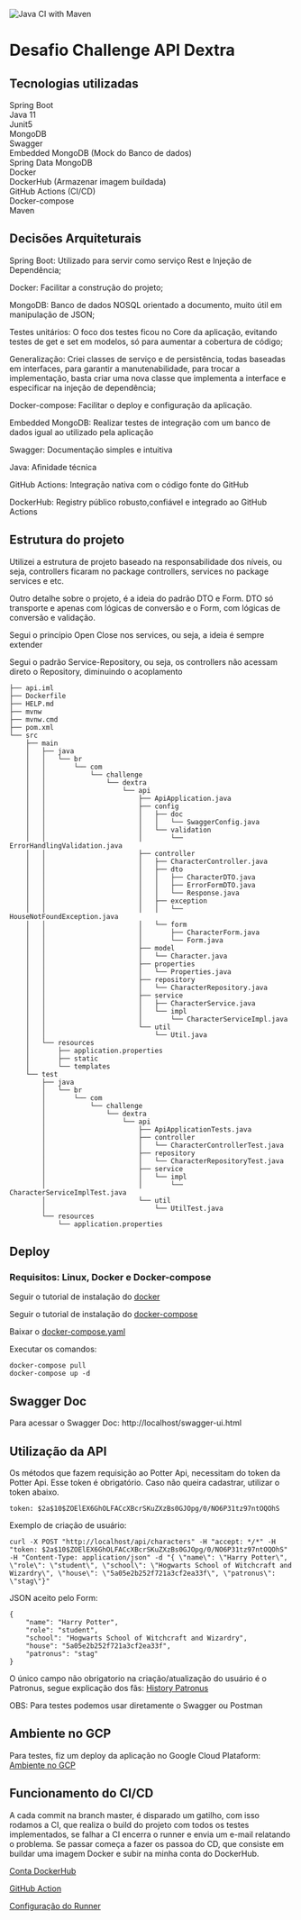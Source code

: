 ![Java CI with Maven](https://github.com/horion/api_challenge/workflows/Java%20CI%20with%20Maven/badge.svg)

# Desafio Challenge API Dextra


## Tecnologias utilizadas

Spring Boot  
Java 11  
Junit5  
MongoDB  
Swagger  
Embedded MongoDB (Mock do Banco de dados)  
Spring Data MongoDB  
Docker  
DockerHub (Armazenar imagem buildada)  
GitHub Actions (CI/CD)  
Docker-compose  
Maven  

## Decisões Arquiteturais  

Spring Boot: Utilizado para servir como serviço Rest e Injeção de Dependência;

Docker: Facilitar a construção do projeto;  

MongoDB: Banco de dados NOSQL orientado a documento, muito útil em manipulação de JSON;  

Testes unitários: O foco dos testes ficou no Core da aplicação, evitando testes de get e set em modelos, só para aumentar a cobertura de código;  

Generalização: Criei classes de serviço e de persistência, todas baseadas em interfaces, para garantir a manutenabilidade, para trocar a implementação, basta criar uma nova classe que implementa a interface e especificar na injeção de dependência;  

Docker-compose: Facilitar o deploy e configuração da aplicação.  

Embedded MongoDB: Realizar testes de integração com um banco de dados igual ao utilizado pela aplicação  

Swagger: Documentação simples e intuitiva  

Java: Afinidade técnica  

GitHub Actions: Integração nativa com o código fonte do GitHub  

DockerHub: Registry público robusto,confiável e integrado ao GitHub Actions    


## Estrutura do projeto

Utilizei a estrutura de projeto baseado na responsabilidade dos níveis, ou seja, controllers ficaram no package controllers, services no package services e etc.  

Outro detalhe sobre o projeto, é a ideia do padrão DTO  e Form. DTO só transporte e apenas com lógicas de conversão e o Form, com lógicas de conversão e validação.  

Segui o princípio Open Close nos services, ou seja, a ideia é sempre extender  

Segui o padrão Service-Repository, ou seja, os controllers não acessam direto o Repository, diminuindo o acoplamento  

```
├── api.iml
├── Dockerfile
├── HELP.md
├── mvnw
├── mvnw.cmd
├── pom.xml
└── src
    ├── main
    │   ├── java
    │   │   └── br
    │   │       └── com
    │   │           └── challenge
    │   │               └── dextra
    │   │                   └── api
    │   │                       ├── ApiApplication.java
    │   │                       ├── config
    │   │                       │   ├── doc
    │   │                       │   │   └── SwaggerConfig.java
    │   │                       │   └── validation
    │   │                       │       └── ErrorHandlingValidation.java
    │   │                       ├── controller
    │   │                       │   ├── CharacterController.java
    │   │                       │   ├── dto
    │   │                       │   │   ├── CharacterDTO.java
    │   │                       │   │   ├── ErrorFormDTO.java
    │   │                       │   │   └── Response.java
    │   │                       │   ├── exception
    │   │                       │   │   └── HouseNotFoundException.java
    │   │                       │   └── form
    │   │                       │       ├── CharacterForm.java
    │   │                       │       └── Form.java
    │   │                       ├── model
    │   │                       │   └── Character.java
    │   │                       ├── properties
    │   │                       │   └── Properties.java
    │   │                       ├── repository
    │   │                       │   └── CharacterRepository.java
    │   │                       ├── service
    │   │                       │   ├── CharacterService.java
    │   │                       │   └── impl
    │   │                       │       └── CharacterServiceImpl.java
    │   │                       └── util
    │   │                           └── Util.java
    │   └── resources
    │       ├── application.properties
    │       ├── static
    │       └── templates
    └── test
        ├── java
        │   └── br
        │       └── com
        │           └── challenge
        │               └── dextra
        │                   └── api
        │                       ├── ApiApplicationTests.java
        │                       ├── controller
        │                       │   └── CharacterControllerTest.java
        │                       ├── repository
        │                       │   └── CharacterRepositoryTest.java
        │                       ├── service
        │                       │   └── impl
        │                       │       └── CharacterServiceImplTest.java
        │                       └── util
        │                           └── UtilTest.java
        └── resources
            └── application.properties
```  

## Deploy

### Requisitos: Linux, Docker e Docker-compose

Seguir o tutorial de instalação do [docker](https://docs.docker.com/v17.09/engine/installation/#updates-and-patches)  

Seguir o tutorial de instalação do [docker-compose](https://docs.docker.com/compose/install/)  

Baixar o [docker-compose.yaml](https://github.com/horion/api_challenge/blob/master/docker-compose.yaml)     

Executar os comandos:  

```
docker-compose pull
docker-compose up -d
```

## Swagger Doc

Para acessar o Swagger Doc: http://localhost/swagger-ui.html  


## Utilização da API

Os métodos que fazem requisição ao Potter Api, necessitam do token da Potter Api. Esse token é obrigatório.
Caso não queira cadastrar, utilizar o token abaixo.  

```
token: $2a$10$ZOElEX6GhOLFACcXBcrSKuZXzBs0GJOpg/0/NO6P31tz97ntOQOhS  
```

Exemplo de criação de usuário:  

```
curl -X POST "http://localhost/api/characters" -H "accept: */*" -H "token: $2a$10$ZOElEX6GhOLFACcXBcrSKuZXzBs0GJOpg/0/NO6P31tz97ntOQOhS" -H "Content-Type: application/json" -d "{ \"name\": \"Harry Potter\", \"role\": \"student\", \"school\": \"Hogwarts School of Witchcraft and Wizardry\", \"house\": \"5a05e2b252f721a3cf2ea33f\", \"patronus\": \"stag\"}"
```

JSON aceito pelo Form:

```
{
    "name": "Harry Potter",
    "role": "student",
    "school": "Hogwarts School of Witchcraft and Wizardry",
    "house": "5a05e2b252f721a3cf2ea33f",
    "patronus": "stag"
}
```

O único campo não obrigatorio na criação/atualização do usuário é o Patronus, segue explicação dos fãs:
[History Patronus](https://aminoapps.com/c/potter-amino-em-portugues/page/blog/bruxos-das-trevas-nao-podem-conjurar-um-patrono/j4XN_0eSKuJDZBzDljKjEeEKbVpZ1rmgnB)  



OBS: Para testes podemos usar diretamente o Swagger ou Postman  

## Ambiente no GCP  

Para testes, fiz um deploy da aplicação no Google Cloud Plataform: [Ambiente no GCP](http://34.95.241.44/swagger-ui.html)  


## Funcionamento do CI/CD  

A cada commit na branch master, é disparado um gatilho, com isso rodamos a CI, que realiza o build do projeto com todos os testes implementados, se falhar a CI encerra o runner e envia um e-mail relatando o problema. Se passar começa a fazer os passoa do CD, que consiste em buildar uma imagem Docker e subir na minha conta do DockerHub.   

[Conta DockerHub](https://hub.docker.com/repository/docker/horion2/api)  

[GitHub Action](https://github.com/horion/api_challenge/actions)  

[Configuração do Runner](https://github.com/horion/api_challenge/blob/master/.github/workflows/maven.yml)  
